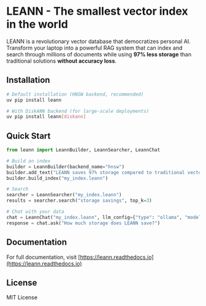 # LEANN - The smallest vector index in the world

LEANN is a revolutionary vector database that democratizes personal AI. Transform your laptop into a powerful RAG system that can index and search through millions of documents while using **97% less storage** than traditional solutions **without accuracy loss**.

## Installation

```bash
# Default installation (HNSW backend, recommended)
uv pip install leann

# With DiskANN backend (for large-scale deployments)
uv pip install leann[diskann]
```

## Quick Start

```python
from leann import LeannBuilder, LeannSearcher, LeannChat

# Build an index
builder = LeannBuilder(backend_name="hnsw")
builder.add_text("LEANN saves 97% storage compared to traditional vector databases.")
builder.build_index("my_index.leann")

# Search
searcher = LeannSearcher("my_index.leann")
results = searcher.search("storage savings", top_k=3)

# Chat with your data
chat = LeannChat("my_index.leann", llm_config={"type": "ollama", "model": "llama3.2:1b"})
response = chat.ask("How much storage does LEANN save?")
```

## Documentation

For full documentation, visit [https://leann.readthedocs.io](https://leann.readthedocs.io)

## License

MIT License 